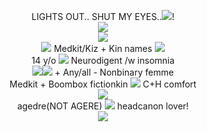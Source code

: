 <p align="center">
  LIGHTS OUT.. SHUT MY EYES..<IMG SRC="https://64.media.tumblr.com/48d7c19617ea90aba8fb7a07fd9fbaa9/fe65e54ae0081d5b-23/s75x75_c1/0960b47bc055474c805ce94d07b2f56fe916fb00.gifv">!<br><img src="https://64.media.tumblr.com/95730e619321c195adc99c026a6778cb/9d90022af1ab271d-95/s400x600/d04d2d47c192a6f96f65a824467bca1ea6fa84a5.gifv"><BR>
 <img src="https://i.postimg.cc/RCQQ2HP6/Untitled5-20240619125347.png"><br>
 <img src="https://64.media.tumblr.com/e8169970e15be66d8db9657d192450c0/06ae538268b31f50-ea/s75x75_c1/8b27d44e5d5aea46446e2dede2e37772e22db1de.gifv"> Medkit/Kiz +  Kin names <img src="https://64.media.tumblr.com/e8169970e15be66d8db9657d192450c0/06ae538268b31f50-ea/s75x75_c1/8b27d44e5d5aea46446e2dede2e37772e22db1de.gifv"><BR> 14 y/o <img src="https://64.media.tumblr.com/347239082e6da99556f1a2ccea6f1e3b/2257a2096feda22f-4b/s75x75_c1/6f65d57e7a74f489e785e04676a932c5e528dbd4.gifv"> Neurodigent /w insomnia <BR> <img src ="https://cdn.discordapp.com/emojis/1114388728891310140.webp?size=40&quality=lossless"><img src="https://cdn.discordapp.com/emojis/1114378846830067712.webp?size=40&quality=lossless"> + Any/all - Nonbinary femme<br/> Medkit + Boombox fictionkin <img src="https://64.media.tumblr.com/777ed4e229032102a4cfbc820cc6e2c0/00e9ba74e6e4018b-8e/s75x75_c1/6b183983a8d3608916c0ab565ef671d030236046.gifv"> C+H comfort 
<br><img src="https://64.media.tumblr.com/9a627968841db34b65054b52c469c347/b0637d9bc30e18db-4d/s400x600/258b7aa539fde89054f5de1c6f8d7229aa43ee80.pnj"<br><br> agedre(NOT AGERE) <img src="https://64.media.tumblr.com/34f387631d66848d0c68146c498949d0/0d4d9b03f3aa6a0d-aa/s75x75_c1/ef456a5a8cf6e04b57693934f4f7d807a3aff0e1.gifv"> headcanon lover!<br><img src="https://64.media.tumblr.com/7b841e1a2f69da69261e0d75e9ef7a5f/ffef7e8029b7971b-33/s250x400/fe05f24501ffeceda35d82883f16efe08e8786d2.gifv">
